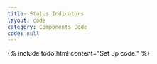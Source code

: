 ```yaml
---
title: Status Indicators
layout: code
category: Components Code
code: null
---
```


{% include todo.html content="Set up code." %}
